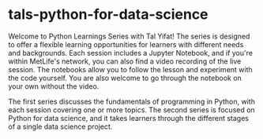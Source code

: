 # tals-python-for-data-science

Welcome to Python Learnings Series with Tal Yifat!
The series is designed to offer a flexible learning opportunities for learners with different needs and backgrounds. Each session includes a Jupyter Notebook, and if you're within MetLife's network, you can also find a video recording of the live session. The notebooks allow you to follow the lesson and experiment with the code yourself. You are also welcome to go through the notebook on your own without the video.

The first series discusses the fundamentals of programming in Python, with each session covering one or more topics. The second series is focused on Python for data science, and it takes learners through the different stages of a single data science project.

